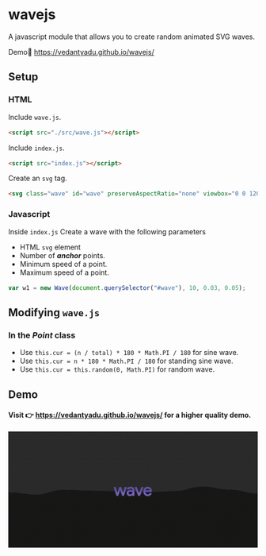 # wavejs
A javascript module that allows you to create random animated SVG waves.  
  
Demo🌊 https://vedantyadu.github.io/wavejs/

## Setup ##
### HTML ###
Include `wave.js`.
```html
<script src="./src/wave.js"></script>
```  
Include `index.js`.
```html
<script src="index.js"></script>
```
Create an `svg` tag.
```html
<svg class="wave" id="wave" preserveAspectRatio="none" viewbox="0 0 1200 50"></svg>
```

### Javascript ###
Inside `index.js`
Create a wave with the following parameters  
- HTML `svg` element
- Number of ***anchor*** points.
- Minimum speed of a point.
- Maximum speed of a point.
```js
var w1 = new Wave(document.querySelector("#wave"), 10, 0.03, 0.05);
```

## Modifying `wave.js` ##
### In the ***Point*** class ###
- Use `this.cur = (n / total) * 180 * Math.PI / 180` for sine wave. 
- Use `this.cur = n * 180 * Math.PI / 180` for standing sine wave.
- Use `this.cur = this.random(0, Math.PI)` for random wave.

## Demo ##
#### Visit 👉 https://vedantyadu.github.io/wavejs/ for a higher quality demo. ####  
![Screenshot](img/wave.gif)
